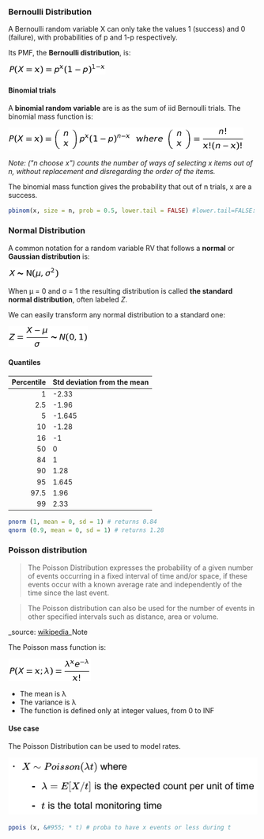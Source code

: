 
### Bernoulli Distribution

A  Bernoulli random variable X can only take the values 1 (success) and 0 (failure), with probabilities of p and 1-p respectively.

Its PMF, the **Bernoulli distribution**, is:

![bernoulli](equations/bernoulli.png?raw=true)


#### Binomial trials

A **binomial random variable** are is as the sum of iid Bernoulli trials. The binomial mass function is:

![bernoulliTrials](equations/bernoulliTrials.png?raw=true)

_Note: ("n choose x") counts the number of ways of selecting x items out of n,
 without replacement and disregarding the order of the items._
 
The binomial mass function gives the probability that out of n trials, x are a success.

```r
pbinom(x, size = n, prob = 0.5, lower.tail = FALSE) #lower.tail=FALSE: P(X>x)
```


### Normal Distribution

A common notation for a random variable RV that follows a **normal** or **Gaussian distribution** is: 

![normalDist](equations/normalDist.png?raw=true)

When &#956; = 0 and &#963; = 1 the resulting distribution is 
called **the standard normal distribution**, often labeled _Z_.

We can easily transform any normal distribution to a standard one:

![normalToStd](equations/normalToStd.png?raw=true)


#### Quantiles

Percentile | Std deviation from the mean
----------:|:----------------------------
    1 | -2.33
  2.5 | -1.96
    5 | -1.645
   10 | -1.28
	 16 | -1
	 50 | 0
	 84 | 1
	 90 | 1.28
	 95 | 1.645
 97.5 | 1.96
   99 | 2.33

	 
```r
pnorm (1, mean = 0, sd = 1) # returns 0.84
qnorm (0.9, mean = 0, sd = 1) # returns 1.28
```


### Poisson distribution

> The Poisson Distribution expresses the probability of a given number of events
> occurring in a fixed interval of time and/or space, if these events occur
> with a known average rate and independently of the time since the last event.

> The Poisson distribution can also be used for the number of events in other
> specified intervals such as distance, area or volume.

_source: [wikipedia](https://en.wikipedia.org/wiki/Poisson_distribution)_Note

The Poisson mass function is:

![poissonDist](equations/poissonDist.png?raw=true)

* The mean is &#955;
* The variance is &#955;
* The function is defined only at integer values, from 0 to INF

#### Use case

The Poisson Distribution can be used to model rates. 

![poissonUse](equations/poissonUse.png?raw=true)

```r
ppois (x, &#955; * t) # proba to have x events or less during t
```

